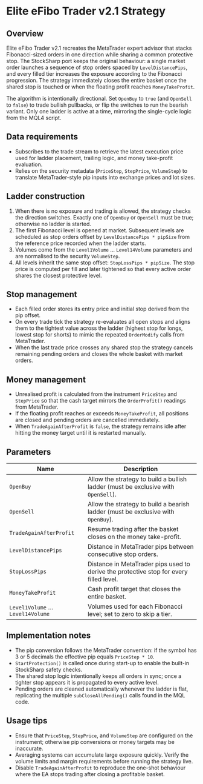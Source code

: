 # Elite eFibo Trader v2.1 Strategy

## Overview
Elite eFibo Trader v2.1 recreates the MetaTrader expert advisor that stacks Fibonacci-sized orders in one direction while sharing a common protective stop. The StockSharp port keeps the original behaviour: a single market order launches a sequence of stop orders spaced by `LevelDistancePips`, and every filled tier increases the exposure according to the Fibonacci progression. The strategy immediately closes the entire basket once the shared stop is touched or when the floating profit reaches `MoneyTakeProfit`.

The algorithm is intentionally directional. Set `OpenBuy` to `true` (and `OpenSell` to `false`) to trade bullish pullbacks, or flip the switches to run the bearish variant. Only one ladder is active at a time, mirroring the single-cycle logic from the MQL4 script.

## Data requirements
- Subscribes to the trade stream to retrieve the latest execution price used for ladder placement, trailing logic, and money take-profit evaluation.
- Relies on the security metadata (`PriceStep`, `StepPrice`, `VolumeStep`) to translate MetaTrader-style pip inputs into exchange prices and lot sizes.

## Ladder construction
1. When there is no exposure and trading is allowed, the strategy checks the direction switches. Exactly one of `OpenBuy` or `OpenSell` must be true; otherwise no ladder is started.
2. The first Fibonacci level is opened at market. Subsequent levels are scheduled as stop orders offset by `LevelDistancePips * pipSize` from the reference price recorded when the ladder starts.
3. Volumes come from the `Level1Volume` … `Level14Volume` parameters and are normalised to the security `VolumeStep`.
4. All levels inherit the same stop offset: `StopLossPips * pipSize`. The stop price is computed per fill and later tightened so that every active order shares the closest protective level.

## Stop management
- Each filled order stores its entry price and initial stop derived from the pip offset.
- On every trade tick the strategy re-evaluates all open stops and aligns them to the tightest value across the ladder (highest stop for longs, lowest stop for shorts) to mimic the repeated `OrderModify` calls from MetaTrader.
- When the last trade price crosses any shared stop the strategy cancels remaining pending orders and closes the whole basket with market orders.

## Money management
- Unrealised profit is calculated from the instrument `PriceStep` and `StepPrice` so that the cash target mirrors the `OrderProfit()` readings from MetaTrader.
- If the floating profit reaches or exceeds `MoneyTakeProfit`, all positions are closed and pending orders are cancelled immediately.
- When `TradeAgainAfterProfit` is `false`, the strategy remains idle after hitting the money target until it is restarted manually.

## Parameters
| Name | Description |
| ---- | ----------- |
| `OpenBuy` | Allow the strategy to build a bullish ladder (must be exclusive with `OpenSell`). |
| `OpenSell` | Allow the strategy to build a bearish ladder (must be exclusive with `OpenBuy`). |
| `TradeAgainAfterProfit` | Resume trading after the basket closes on the money take-profit. |
| `LevelDistancePips` | Distance in MetaTrader pips between consecutive stop orders. |
| `StopLossPips` | Distance in MetaTrader pips used to derive the protective stop for every filled level. |
| `MoneyTakeProfit` | Cash profit target that closes the entire basket. |
| `Level1Volume` … `Level14Volume` | Volumes used for each Fibonacci level; set to zero to skip a tier. |

## Implementation notes
- The pip conversion follows the MetaTrader convention: if the symbol has 3 or 5 decimals the effective pip equals `PriceStep * 10`.
- `StartProtection()` is called once during start-up to enable the built-in StockSharp safety checks.
- The shared stop logic intentionally keeps all orders in sync; once a tighter stop appears it is propagated to every active level.
- Pending orders are cleaned automatically whenever the ladder is flat, replicating the multiple `subCloseAllPending()` calls found in the MQL code.

## Usage tips
- Ensure that `PriceStep`, `StepPrice`, and `VolumeStep` are configured on the instrument; otherwise pip conversions or money targets may be inaccurate.
- Averaging systems can accumulate large exposure quickly. Verify the volume limits and margin requirements before running the strategy live.
- Disable `TradeAgainAfterProfit` to reproduce the one-shot behaviour where the EA stops trading after closing a profitable basket.
